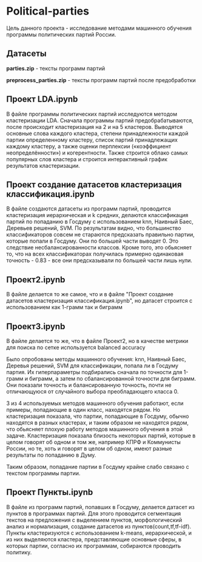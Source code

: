 # Political-parties

Цель данного проекта - исследование методами машинного обучения программы политических партий России.

## Датасеты

**parties.zip** - тексты программ партий

**preprocess_parties.zip** - тексты программ партий после предобработки

## Проект LDA.ipynb

В файле программы политических партий исследуются методом кластеризации LDA. Сначала программы партий предобрабатываются, после происходит кластеризация на 2 и на 5 кластеров. Выводятся основные слова каждого кластера, степени принадлежности каждой партии определенному кластеру, список партий принадлежащих каждому кластеру, а также оценки перплексии («коэффициент неопределённости») и когерентности. Также строится облако самых популярных слов кластера и строится интерактивный график результатов кластеризации.

## Проект создание датасетов кластеризация классификация.ipynb

В файле создаются датасеты из программ партий, проводится кластеризация иерархическая и k средних, делаются классификация партий по попаданию в Госдуму с использованием knn, Наивный Баес, Деревьев решений, SVM. По результатам видно, что большинство классификаторов совсем не стараются предсказать правильно партии, которые попали в Госдуму. Они по большей части выводят 0. Это следствие несбалансированности классов. Кроме того, это обьясняет то, что на всех классификаторах получилась примерно одинаковая точность - 0.83 - все они предсказывали по большей части лишь нули.

## Проект2.ipynb

В файле делается то же самое, что и в файле "Проект создание датасетов кластеризация классификация.ipynb", но датасет строится с использованием как 1-грамм так и биграмм

## Проект3.ipynb

В файле делается то же, что в файле Проект2, но в качестве метрики для поиска по сетке используется balanced accuracy

Было опробованы методы машинного обучения: knn, Наивный Баес, Деревья решений, SVM для классификации, попала ли в Госдуму партия. Их гиперпараметры подбирались сначала по точности для 1-грамм и биграмм, а затем по сбалансированной точности для биграмм. Они показали точность и балансированную точность, почти не отличающуюся от случайного выбора преобладающего класса 0.

3 из 4 используемых методов машинного обучения работают, если примеры, попадающие в один класс, находятся рядом. Но кластеризация показала, что партии, попадающие в Госдуму, обычно находятся в разных кластерах, и таким образом не находятся рядом, что обьясняет плохую работу методов машинного обучения в этой задаче. Кластеризация показала близость некоторых партий, которые в целом говорят об одном и том же, например КПРФ и Коммунисты России, но те, хоть и говорят в целом об одном, имеют разные результаты по попаданию в Думу.

Таким образом, попадание партии в Госдуму крайне слабо связано с текстом программы партии.

## Проект Пункты.ipynb

В файле из программ партий, попавших в Госдуму, делается датасет из пунктов в программах партий. Для этого проводится сегментация текстов на предложения с выделением пунктов, морфологический анализ и нормализация, создание датасетов из пунктов(count,tf,tf-idf). Пункты кластеризуются с использованием k-means, иерархической, и из них выделяются кластера, представляющие основные сферы, в которых партии, согласно их программам, собираются проводить политику.
